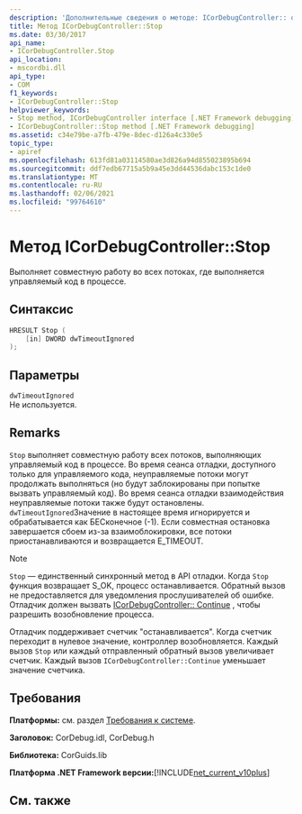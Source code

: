 ```yaml
---
description: 'Дополнительные сведения о методе: ICorDebugController:: останавливаться'
title: Метод ICorDebugController::Stop
ms.date: 03/30/2017
api_name:
- ICorDebugController.Stop
api_location:
- mscordbi.dll
api_type:
- COM
f1_keywords:
- ICorDebugController::Stop
helpviewer_keywords:
- Stop method, ICorDebugController interface [.NET Framework debugging]
- ICorDebugController::Stop method [.NET Framework debugging]
ms.assetid: c34e79be-a7fb-479e-8dec-d126a4c330e5
topic_type:
- apiref
ms.openlocfilehash: 613fd81a03114580ae3d826a94d855023895b694
ms.sourcegitcommit: ddf7edb67715a5b9a45e3dd44536dabc153c1de0
ms.translationtype: MT
ms.contentlocale: ru-RU
ms.lasthandoff: 02/06/2021
ms.locfileid: "99764610"
---
```

# <a name="icordebugcontrollerstop-method"></a>Метод ICorDebugController::Stop

Выполняет совместную работу во всех потоках, где выполняется управляемый код в процессе.  
  
## <a name="syntax"></a>Синтаксис  
  
```cpp  
HRESULT Stop (  
    [in] DWORD dwTimeoutIgnored  
);  
```  
  
## <a name="parameters"></a>Параметры  

 `dwTimeoutIgnored`  
 Не используется.  
  
## <a name="remarks"></a>Remarks  

 `Stop` выполняет совместную работу всех потоков, выполняющих управляемый код в процессе. Во время сеанса отладки, доступного только для управляемого кода, неуправляемые потоки могут продолжать выполняться (но будут заблокированы при попытке вызвать управляемый код). Во время сеанса отладки взаимодействия неуправляемые потоки также будут остановлены. `dwTimeoutIgnored`Значение в настоящее время игнорируется и обрабатывается как БЕСконечное (-1). Если совместная остановка завершается сбоем из-за взаимоблокировки, все потоки приостанавливаются и возвращается E_TIMEOUT.  
  
> [!NOTE]
> `Stop` — единственный синхронный метод в API отладки. Когда `Stop` функция возвращает S_OK, процесс останавливается. Обратный вызов не предоставляется для уведомления прослушивателей об ошибке. Отладчик должен вызвать [ICorDebugController:: Continue](icordebugcontroller-continue-method.md) , чтобы разрешить возобновление процесса.  
  
 Отладчик поддерживает счетчик "останавливается". Когда счетчик переходит в нулевое значение, контроллер возобновляется. Каждый вызов `Stop` или каждый отправленный обратный вызов увеличивает счетчик. Каждый вызов `ICorDebugController::Continue` уменьшает значение счетчика.  
  
## <a name="requirements"></a>Требования  

 **Платформы:** см. раздел [Требования к системе](../../get-started/system-requirements.md).  
  
 **Заголовок:** CorDebug.idl, CorDebug.h  
  
 **Библиотека:** CorGuids.lib  
  
 **Платформа .NET Framework версии:**[!INCLUDE[net_current_v10plus](../../../../includes/net-current-v10plus-md.md)]  
  
## <a name="see-also"></a>См. также
